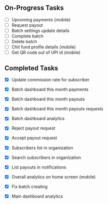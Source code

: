 ## On-Progress Tasks

- [ ] Upcoming payments (mobile)
- [ ] Request payout
- [ ] Batch settings update details
- [ ] Complete batch
- [ ] Delete batch
- [ ] Chit fund proifle details (mobile)
- [ ] Get QR code out of UPI id (mobile)

## Completed Tasks

- [x] Update commission rate for subscriber
- [x] Batch dashboard this month payments
- [x] Batch dashboard this month payouts
- [x] Batch dashboard this month payouts requests

- [x] Batch dashboard analytics
- [x] Reject payout request
- [x] Accept payout request
- [x] Subscribers list in organization
- [x] Search subscribers in organization
- [x] List payouts in notifications
- [x] Overall analytics on home screen (mobile)
- [x] Fix batch creating
- [x] Main dashboard analytics
